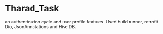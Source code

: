 # Tharad_Task
an authentication cycle and user profile features. Used build runner, retrofit Dio, JsonAnnotations and Hive DB.

